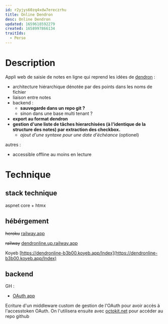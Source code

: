 ```yaml
---
id: r2yjys60zq4xdw7ereczrhu
title: Online Dendron
desc: Online Dendron
updated: 1659618592279
created: 1658997866134
traitIds:
  - Perso
---
```


# Description

Appli web de saisie de notes en ligne qui reprend les idées de [dendron](dendron.so) :
- architecture hiérarchique dénotée par des points dans les noms de fichier
- liaison entre notes 
- backend :
    - **sauvegarde dans un repo git ?**
    - sinon dans une base multi tenant ?
- **export au format dendron**
- **gestion d'une liste de tâches hierarchisées (à l'identique de la structure des notes) par extraction des checkbox.**
  - *ajout d'une syntaxe pour une date d'échéance* (optionel)

autres :
 - accessible offline au moins en lecture 

# Technique

## stack technique

aspnet core + htmx 

## hébérgement 

~~heroku~~ [railway.app](https://railway.app)

~~railway~~ [dendronline.up.railway.app](https://dendronline.up.railway.app)

Koyeb [https://dendronline-b3b00.koyeb.app/Index](https://dendronline-b3b00.koyeb.app/Index)


## backend

GH : 
 - [OAuth app](https://docs.github.com/en/developers/apps/building-oauth-apps/scopes-for-oauth-apps)    

Ecriture d'un middleware custom de gestion de l'OAuth pour avoir accès à l'accesstoken OAuth. On l'utilisera ensuite avec [octokit.net](https://github.com/octokit/octokit.net) pour accéder au repo github
